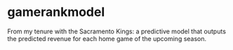 # gamerankmodel
From my tenure with the Sacramento Kings: a predictive model that outputs the predicted revenue for each home game of the upcoming season.
